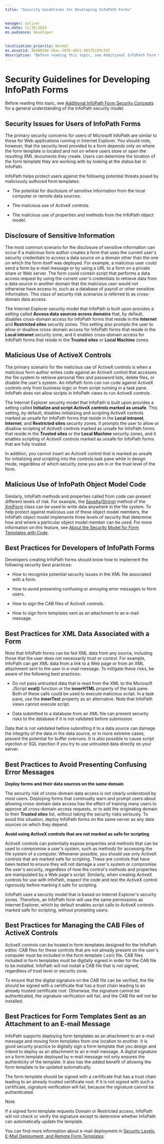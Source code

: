 ```yaml
---
title: "Security Guidelines for Developing InfoPath Forms"
 
 
manager: soliver
ms.date: 11/16/2014
ms.audience: Developer
 
 
localization_priority: Normal
ms.assetid: 4690028e-20ac-297b-4651-801f5159c747
description: "Before reading this topic, see Additional InfoPath Form Security Concepts for a general understanding of the InfoPath security model."
---
```


# Security Guidelines for Developing InfoPath Forms

Before reading this topic, see [Additional InfoPath Form Security Concepts](additional-infopath-form-security-concepts.md) for a general understanding of the InfoPath security model. 
  
## Security Issues for Users of InfoPath Forms

The primary security concerns for users of Microsoft InfoPath are similar to those for Web applications running in Internet Explorer. You should note, however, that the security level provided to a form depends only on where the form template is located and not on where users store or open the resulting XML documents they create. Users can determine the location of the form template they are working with by looking at the status bar in InfoPath.
  
InfoPath helps protect users against the following potential threats posed by maliciously authored form templates:
  
- The potential for disclosure of sensitive information from the local computer or remote data sources.
    
- The malicious use of ActiveX controls.
    
- The malicious use of properties and methods from the InfoPath object model.
    
## Disclosure of Sensitive Information

The most common scenario for the disclosure of sensitive information can occur if a malicious form author creates a form that uses the current user's security credentials to access a data source on a domain other than the one on which the form itself was deployed. For example, a malicious user could send a form by e-mail message or by using a URL to a form on a private share or Web server. The form could contain script that performs a data access request by using the current user's credentials to retrieve data from a data source in another domain that the malicious user would not otherwise have access to, such as a database of payroll or other sensitive information. This class of security risk scenarios is referred to as cross-domain data access.
  
The Internet Explorer security model that InfoPath is built upon provides a setting called **Access data sources across domains** that, by default, disables cross-domain access for InfoPath forms that reside in the **Internet** and **Restricted sites** security zones. This setting also prompts the user to allow or disallow cross-domain access for InfoPath forms that reside in the **Local intranet** security zone, and it enables cross-domain access for InfoPath forms that reside in the **Trusted sites** or **Local Machine** zones. 
  
## Malicious Use of ActiveX Controls

The primary scenario for the malicious use of ActiveX controls is when a malicious form author writes code against an ActiveX control that accesses the file system to retrieve personal files and password lists, delete files, or disable the user's system. An InfoPath form can run code against ActiveX controls only from business logic or from script running in a task pane. InfoPath does not allow scripts in InfoPath views to run ActiveX controls.
  
The Internet Explorer security model that InfoPath is built upon provides a setting called **Initialize and script ActiveX controls marked as unsafe**. This setting, by default, disables initializing and scripting ActiveX controls marked as unsafe for InfoPath forms that reside in the **Local intranet**, **Internet**, and **Restricted sites** security zones. It prompts the user to allow or disallow scripting of ActiveX controls marked as unsafe for InfoPath forms that reside in the **Trusted sites** or the **Local Machine** security zones, and it enables scripting of ActiveX controls marked as unsafe for InfoPath forms that are fully trusted. 
  
In addition, you cannot insert an ActiveX control that is marked as unsafe for initializing and scripting into the controls task pane while in design mode, regardless of which security zone you are in or the trust level of the form.
  
## Malicious Use of InfoPath Object Model Code

Similarly, InfoPath methods and properties called from code can present different levels of risk. For example, the [SaveAs(String)](https://msdn.microsoft.com/library/Microsoft.Office.InfoPath.XmlForm.SaveAs.aspx) method of the [XmlForm](https://msdn.microsoft.com/library/Microsoft.Office.InfoPath.XmlForm.aspx) class can be used to write data anywhere in the file system. To help protect against malicious use of these object model members, the InfoPath object model implements three levels of security that determine how and where a particular object model member can be used. For more information on this feature, see [About the Security Model for Form Templates with Code](about-the-security-model-for-form-templates-with-code.md).
  
## Best Practices for Developers of InfoPath Forms

Developers creating InfoPath forms should know how to implement the following security best practices:
  
- How to recognize potential security issues in the XML file associated with a form.
    
- How to avoid presenting confusing or annoying error messages to form users.
    
- How to sign the CAB files of ActiveX controls.
    
- How to sign form templates sent as an attachment to an e-mail message.
    
## Best Practices for XML Data Associated with a Form

Note that InfoPath forms can be fed XML data from any source, including those that the user does not necessarily trust or control. For example, InfoPath can get XML data from a link to a Web page or from an XML attachment sent to the user in e-mail message. To mitigate these risks, be aware of the following best practices:
  
- Do not pass untrusted data that is read from the XML to the Microsoft JScript **eval()** function or the **innerHTML** property of the task pane. Both of these calls could be used to execute malicious script. In a task pane, use the **innerText** property as an alternative. Note that InfoPath views cannot execute script. 
    
- Data submitted to a database from an XML file can present security risks to the database if it is not validated before submission.
    
Data that is not validated before submitting it to a data source can damage the integrity of the data in the data source, or in more extreme cases, present the potential for buffer overruns. It is also possible to cause script injection or SQL injection if you try to use untrusted data directly on your server.
  
## Best Practices to Avoid Presenting Confusing Error Messages

 **Deploy forms and their data sources on the same domain**
  
The security risk of cross-domain data access is not clearly understood by most users. Deploying forms that continually warn and prompt users about allowing cross-domain data access has the effect of training many users to approve all cross-domain access requests, or to add the originating domain to their **Trusted sites** list, without taking the security risks seriously. To avoid this situation, deploy InfoPath forms on the same server as any data sources on which they depend. 
  
 **Avoid using ActiveX controls that are not marked as safe for scripting**
  
ActiveX controls can potentially expose properties and methods that can be used to compromise a user's system, such as methods for accessing the file system of a computer. Whenever possible, you should use only ActiveX controls that are marked safe for scripting. These are controls that have been tested to ensure they will not damage a user's system or compromise the user's security, regardless of how the control's methods and properties are manipulated by a Web page's script. Similarly, when creating ActiveX controls for use with InfoPath, inspect the code and test the ActiveX control rigorously before marking it safe for scripting.
  
InfoPath uses a security model that is based on Internet Explorer's security zones. Therefore, an InfoPath form will use the same permissions as Internet Explorer, which by default enables script calls to ActiveX controls marked safe for scripting, without prompting users.
  
## Best Practices for Managing the CAB Files of ActiveX Controls

ActiveX controls can be hosted in form templates designed for the InfoPath editor. CAB files for these controls that are not already present on the user's computer must be included in the form template (.xsn) file. CAB files included in form templates must be digitally signed in order for the CAB file to be installed. InfoPath will not install a CAB file that is not signed, regardless of trust level or security zone.
  
To ensure that the digital signature on the CAB file can be verified, the file should be signed with a certificate that has a trust chain leading to an already trusted certificate root. Otherwise, the signature cannot be authenticated, the signature verification will fail, and the CAB file will not be installed.
  
## Best Practices for Form Templates Sent as an Attachment to an E-mail Message

InfoPath supports deploying form templates as an attachment to an e-mail message and moving form templates from one location to another. It is good security practice to digitally sign a form template that you design and intend to deploy as an attachment to an e-mail message. A digital signature on a form template deployed by e-mail message not only ensures the authenticity of the template. It also has the added benefit of allowing the form template to be updated automatically.
  
The form template should be signed with a certificate that has a trust chain leading to an already trusted certificate root. If it is not signed with such a certificate, signature verification will fail, because the signature cannot be authenticated.
  
> [!NOTE]
> If a signed form template requests Domain or Restricted access, InfoPath will not check or verify the signature except to determine whether InfoPath can automatically update the template. 
  
You can find more information about e-mail deployment in [Security Levels, E-Mail Deployment, and Remote Form Templates](security-levels-e-mail-deployment-and-remote-form-templates.md).
  

